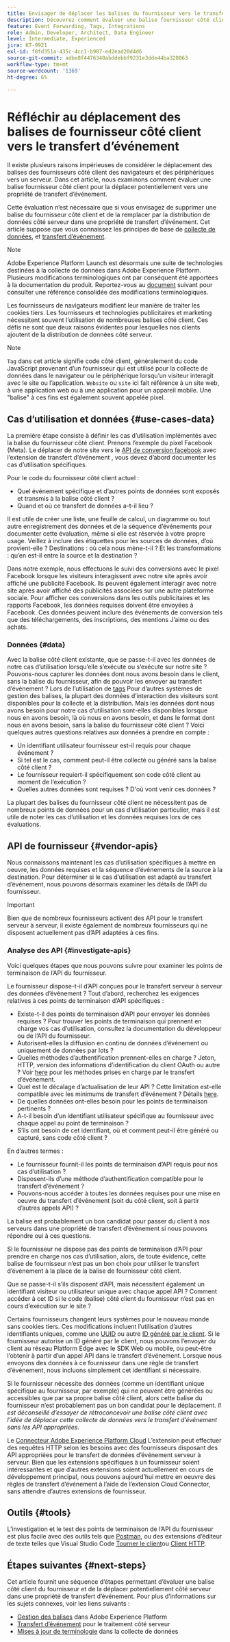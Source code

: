 ```yaml
---
title: Envisager de déplacer les balises du fournisseur vers le transfert d’événement
description: Découvrez comment évaluer une balise fournisseur côté client pour la distribution de données côté serveur.
feature: Event Forwarding, Tags, Integrations
role: Admin, Developer, Architect, Data Engineer
level: Intermediate, Experienced
jira: KT-9921
exl-id: f8fd351a-435c-4cc1-b987-ed2ead20d4d6
source-git-commit: adbe8f4476340abddebbf9231e3dde44ba328063
workflow-type: tm+mt
source-wordcount: '1369'
ht-degree: 6%

---
```


# Réfléchir au déplacement des balises de fournisseur côté client vers le transfert d’événement

Il existe plusieurs raisons impérieuses de considérer le déplacement des balises des fournisseurs côté client des navigateurs et des périphériques vers un serveur. Dans cet article, nous examinons comment évaluer une balise fournisseur côté client pour la déplacer potentiellement vers une propriété de transfert d’événement.

Cette évaluation n’est nécessaire que si vous envisagez de supprimer une balise du fournisseur côté client et de la remplacer par la distribution de données côté serveur dans une propriété de transfert d’événement. Cet article suppose que vous connaissez les principes de base de [collecte de données](https://experienceleague.adobe.com/docs/data-collection.html), et [transfert d’événement](https://experienceleague.adobe.com/docs/experience-platform/tags/event-forwarding/overview.html).

>[!NOTE]
>
>Adobe Experience Platform Launch est désormais une suite de technologies destinées à la collecte de données dans Adobe Experience Platform. Plusieurs modifications terminologiques ont par conséquent été apportées à la documentation du produit. Reportez-vous au [document](https://experienceleague.adobe.com/docs/experience-platform/tags/term-updates.html?lang=fr) suivant pour consulter une référence consolidée des modifications terminologiques.

Les fournisseurs de navigateurs modifient leur manière de traiter les cookies tiers. Les fournisseurs et technologies publicitaires et marketing nécessitent souvent l’utilisation de nombreuses balises côté client. Ces défis ne sont que deux raisons évidentes pour lesquelles nos clients ajoutent de la distribution de données côté serveur.

>[!NOTE]
>
>`Tag` dans cet article signifie code côté client, généralement du code JavaScript provenant d’un fournisseur qui est utilisé pour la collecte de données dans le navigateur ou le périphérique lorsqu’un visiteur interagit avec le site ou l’application. `Website` ou `site` ici fait référence à un site web, à une application web ou à une application pour un appareil mobile. Une &quot;balise&quot; à ces fins est également souvent appelée pixel.

## Cas d’utilisation et données {#use-cases-data}

La première étape consiste à définir les cas d’utilisation implémentés avec la balise du fournisseur côté client. Prenons l’exemple du pixel Facebook (Meta). Le déplacer de notre site vers le [API de conversion facebook](https://exchange.adobe.com/apps/ec/105509/facebook-conversions-api-extension) avec l’extension de transfert d’événement , vous devez d’abord documenter les cas d’utilisation spécifiques.

Pour le code du fournisseur côté client actuel :

- Quel événement spécifique et d’autres points de données sont exposés et transmis à la balise côté client ?
- Quand et où ce transfert de données a-t-il lieu ?

Il est utile de créer une liste, une feuille de calcul, un diagramme ou tout autre enregistrement des données et de la séquence d’événements pour documenter cette évaluation, même si elle est réservée à votre propre usage. Veillez à inclure des étiquettes pour les sources de données, d’où provient-elle ? Destinations : où cela nous mène-t-il ? Et les transformations : qu’en est-il entre la source et la destination ?

Dans notre exemple, nous effectuons le suivi des conversions avec le pixel Facebook lorsque les visiteurs interagissent avec notre site après avoir affiché une publicité Facebook. Ils peuvent également interagir avec notre site après avoir affiché des publicités associées sur une autre plateforme sociale. Pour afficher ces conversions dans les outils publicitaires et les rapports Facebook, les données requises doivent être envoyées à Facebook. Ces données peuvent inclure des événements de conversion tels que des téléchargements, des inscriptions, des mentions J’aime ou des achats.

### Données {#data}

Avec la balise côté client existante, que se passe-t-il avec les données de notre cas d’utilisation lorsqu’elle s’exécute ou s’exécute sur notre site ? Pouvons-nous capturer les données dont nous avons besoin dans le client, sans la balise du fournisseur, afin de pouvoir les envoyer au transfert d’événement ? Lors de l’utilisation de [tags](https://experienceleague.adobe.com/docs/experience-platform/tags/home.html?lang=fr) Pour d’autres systèmes de gestion des balises, la plupart des données d’interaction des visiteurs sont disponibles pour la collecte et la distribution. Mais les données dont nous avons besoin pour notre cas d’utilisation sont-elles disponibles lorsque nous en avons besoin, là où nous en avons besoin, et dans le format dont nous en avons besoin, sans la balise du fournisseur côté client ? Voici quelques autres questions relatives aux données à prendre en compte :

- Un identifiant utilisateur fournisseur est-il requis pour chaque événement ?
- Si tel est le cas, comment peut-il être collecté ou généré sans la balise côté client ?
- Le fournisseur requiert-il spécifiquement son code côté client au moment de l’exécution ?
- Quelles autres données sont requises ? D&#39;où vont venir ces données ?

La plupart des balises du fournisseur côté client ne nécessitent pas de nombreux points de données pour un cas d’utilisation particulier, mais il est utile de noter les cas d’utilisation et les données requises lors de ces évaluations.

## API de fournisseur {#vendor-apis}

Nous connaissons maintenant les cas d’utilisation spécifiques à mettre en oeuvre, les données requises et la séquence d’événements de la source à la destination. Pour déterminer si le cas d’utilisation est adapté au transfert d’événement, nous pouvons désormais examiner les détails de l’API du fournisseur.

>[!IMPORTANT]
>
>Bien que de nombreux fournisseurs activent des API pour le transfert serveur à serveur, il existe également de nombreux fournisseurs qui ne disposent actuellement pas d’API adaptées à ces fins.

### Analyse des API {#investigate-apis}

Voici quelques étapes que nous pouvons suivre pour examiner les points de terminaison de l’API du fournisseur.

Le fournisseur dispose-t-il d’API conçues pour le transfert serveur à serveur des données d’événement ? Tout d’abord, recherchez les exigences relatives à ces points de terminaison d’API spécifiques :

- Existe-t-il des points de terminaison d’API pour envoyer les données requises ? Pour trouver les points de terminaison qui prennent en charge vos cas d’utilisation, consultez la documentation du développeur ou de l’API du fournisseur.
- Autorisent-elles la diffusion en continu de données d’événement ou uniquement de données par lots ?
- Quelles méthodes d’authentification prennent-elles en charge ? Jeton, HTTP, version des informations d’identification du client OAuth ou autre ? Voir [here](https://experienceleague.adobe.com/docs/experience-platform/tags/event-forwarding/secrets.html) pour les méthodes prises en charge par le transfert d’événement.
- Quel est le décalage d’actualisation de leur API ? Cette limitation est-elle compatible avec les minimums de transfert d’événement ? Détails [here](https://experienceleague.adobe.com/docs/experience-platform/tags/event-forwarding/secrets.html#:~:text=you%20can%20configure%20the%20Refresh%20Offset%20value%20for%20the%20secret).
- De quelles données ont-elles besoin pour les points de terminaison pertinents ?
- A-t-il besoin d’un identifiant utilisateur spécifique au fournisseur avec chaque appel au point de terminaison ?
- S’ils ont besoin de cet identifiant, où et comment peut-il être généré ou capturé, sans code côté client ?

En d’autres termes :

- Le fournisseur fournit-il les points de terminaison d’API requis pour nos cas d’utilisation ?
- Disposent-ils d’une méthode d’authentification compatible pour le transfert d’événement ?
- Pouvons-nous accéder à toutes les données requises pour une mise en oeuvre du transfert d’événement (soit du côté client, soit à partir d’autres appels API) ?

La balise est probablement un bon candidat pour passer du client à nos serveurs dans une propriété de transfert d’événement si nous pouvons répondre oui à ces questions.

Si le fournisseur ne dispose pas des points de terminaison d’API pour prendre en charge nos cas d’utilisation, alors, de toute évidence, cette balise de fournisseur n’est pas un bon choix pour utiliser le transfert d’événement à la place de la balise de fournisseur côté client.

Que se passe-t-il s’ils disposent d’API, mais nécessitent également un identifiant visiteur ou utilisateur unique avec chaque appel API ? Comment accéder à cet ID si le code (balise) côté client du fournisseur n’est pas en cours d’exécution sur le site ?

Certains fournisseurs changent leurs systèmes pour le nouveau monde sans cookies tiers. Ces modifications incluent l’utilisation d’autres identifiants uniques, comme une [UUID](https://developer.mozilla.org/en-US/docs/Glossary/UUID) ou autre [ID généré par le client](https://experienceleague.adobe.com/docs/experience-platform/edge/identity/first-party-device-ids.html). Si le fournisseur autorise un ID généré par le client, nous pouvons l’envoyer du client au réseau Platform Edge avec le SDK Web ou mobile, ou peut-être l’obtenir à partir d’un appel API dans le transfert d’événement. Lorsque nous envoyons des données à ce fournisseur dans une règle de transfert d’événement, nous incluons simplement cet identifiant si nécessaire.

Si le fournisseur nécessite des données (comme un identifiant unique spécifique au fournisseur, par exemple) qui ne peuvent être générées ou accessibles que par sa propre balise côté client, alors cette balise du fournisseur n’est probablement pas un bon candidat pour le déplacement. _Il est déconseillé d’essayer de rétroconcevoir une balise côté client avec l’idée de déplacer cette collecte de données vers le transfert d’événement sans les API appropriées._

Le [Connecteur Adobe Experience Platform Cloud](https://experienceleague.adobe.com/docs/experience-platform/tags/extensions/adobe/cloud-connector/overview.html) L’extension peut effectuer des requêtes HTTP selon les besoins avec des fournisseurs disposant des API appropriées pour le transfert de données d’événement serveur à serveur. Bien que les extensions spécifiques à un fournisseur soient intéressantes et que d’autres extensions soient actuellement en cours de développement principal, nous pouvons aujourd’hui mettre en oeuvre des règles de transfert d’événement à l’aide de l’extension Cloud Connector, sans attendre d’autres extensions de fournisseur.

## Outils {#tools}

L’investigation et le test des points de terminaison de l’API du fournisseur est plus facile avec des outils tels que [Postman](https://www.postman.com/), ou des extensions d’éditeur de texte telles que Visual Studio Code [Tourner le client](https://marketplace.visualstudio.com/items?itemName=rangav.vscode-thunder-client)ou [Client HTTP](https://marketplace.visualstudio.com/items?itemName=mkloubert.vscode-http-client).

## Étapes suivantes {#next-steps}

Cet article fournit une séquence d’étapes permettant d’évaluer une balise côté client du fournisseur et de la déplacer potentiellement côté serveur dans une propriété de transfert d’événement. Pour plus d’informations sur les sujets connexes, voir les liens suivants :

- [Gestion des balises](https://experienceleague.adobe.com/docs/experience-platform/tags/home.html?lang=fr) dans Adobe Experience Platform
- [Transfert d’événement](https://experienceleague.adobe.com/docs/experience-platform/tags/event-forwarding/overview.html) pour le traitement côté serveur
- [Mises à jour de terminologie](https://experienceleague.adobe.com/docs/experience-platform/tags/term-updates.html?lang=fr) dans la collecte de données
